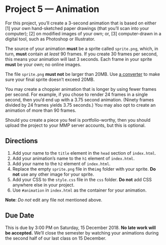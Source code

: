# Project 5 — Animation
For this project, you’ll create a 3-second animation that is based on either [1] your own hand-sketched paper drawings (that you’ll scan into your computer); [2] on modified images of your own; or, [3] computer-drawn in a digital tool, such as Photoshop or Illustrator.

The source of your animation **must** be a sprite called `sprite.png`, which, in turn, **must** contain at *least* 90 frames. If you create 30 frames per second, this means your animation will last 3 seconds. Each frame in your sprite **must** be your own; no online images.

The file `sprite.png` **must not** be larger than 20MB. Use [a converter](https://www.gbmb.org/kb-to-mb) to make sure your final sprite doesn’t exceed 20MB.

You may create a choppier animation that is longer by using fewer frames per second. For example, if you chose to render 24 frames in a single second, then you’d end up with a 3.75 second animation. (Ninety frames divided by 24 frames yields 3.75 seconds.) You may also opt to create an animation of more than 90 frames.

Should you create a piece you feel is portfolio-worthy, then you should upload the project to your MMP server accounts, but this is optional.

## Directions
1. Add your name to the `title` element in the `head` section of `index.html`.
2. Add your animation’s name to the `h1` element of `index.html`.
3. Add your name to the `h2` element of `index.html`.
4. Replace the empty `sprite.png` file in the`img` folder with your sprite. **Do not** use any other image for your sprite.
5. Add your CSS to the `style.css` file in the `css` folder. **Do not** add CSS anywhere else in your project.
6. Use `#animation` in `index.html` as the container for your animation.

**Note**: *Do not* edit any file not mentioned above.

## Due Date
This is due by 3:00 PM on Saturday, 15 December 2018. **No late work will be accepted.** We’ll close the semester by watching your animations during the second half of our last class on 15 December.
